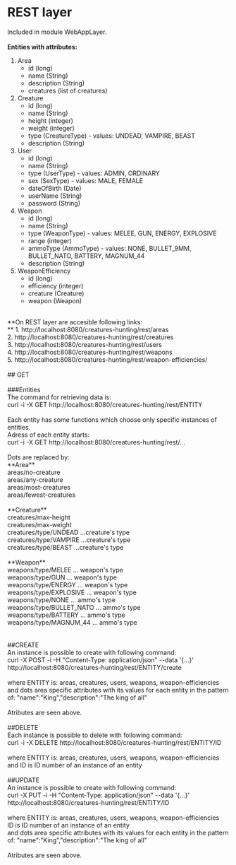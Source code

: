 # REST layer<br>
Included in module WebAppLayer.<br>
<br>
**Entities with attributes:**<br>
1. Area<br>
	* id (long)<br>
	* name (String)<br>
	* description (String)<br>
	* creatures (list of creatures)<br>
2. Creature<br>
	- id (long)<br>
	- name (String) <br>
	- height (integer)<br>
	- weight (integer)<br>
	- type (CreatureType) - values: UNDEAD, VAMPIRE, BEAST	<br>
	- description (String)<br>
3. User<br>
	- id (long)<br>
	- name (String)<br>
	- type (UserType) - values: ADMIN, ORDINARY<br>
	- sex (SexType) - values: MALE, FEMALE<br>
	- dateOfBirth (Date)<br>
	- userName (String)<br>
	- password (String)<br>
4. Weapon<br>
	- id (long)<br>
	- name (String)<br>
	- type (WeaponType) - values: MELEE, GUN, ENERGY, EXPLOSIVE<br>
	- range (integer)<br>
	- ammoType (AmmoType) - values:  NONE, BULLET_9MM, BULLET_NATO, BATTERY, MAGNUM_44<br>
	- description (String)<br>
5. WeaponEfficiency<br>
	- id (long)<br>
	- efficiency (integer)<br>
	- creature (Creature)<br>
	- weapon (Weapon)<br>
<br>
**On REST layer are accesible following links:<br>**
1. http://localhost:8080/creatures-hunting/rest/areas<br>
2. http://localhost:8080/creatures-hunting/rest/creatures<br>
3. http://localhost:8080/creatures-hunting/rest/users<br>
4. http://localhost:8080/creatures-hunting/rest/weapons<br>
5. http://localhost:8080/creatures-hunting/rest/weapon-efficiencies/<br>
<br>
## GET<br>
<br>
###Entities<br>
The command for retrieving data is:<br>
curl -i -X GET http://localhost:8080/creatures-hunting/rest/ENTITY<br>
<br>
Each entity has some functions which choose only specific instances of entities.<br>
Adress of each entity starts:<br>
curl -i -X GET http://localhost:8080/creatures-hunting/rest/...<br>
<br>
Dots are replaced by:<br>
**Area**<br>
areas/no-creature<br>
areas/any-creature<br>
areas/most-creatures<br>
areas/fewest-creatures<br>
	<br>
**Creature**<br>
creatures/max-height<br>
creatures/max-weight<br>
creatures/type/UNDEAD ...creature's type<br>
creatures/type/VAMPIRE ...creature's type<br>
creatures/type/BEAST ...creature's type<br>
<br>
**Weapon**<br>
weapons/type/MELEE ... weapon's type<br>
weapons/type/GUN ... weapon's type<br>
weapons/type/ENERGY ... weapon's type<br>
weapons/type/EXPLOSIVE ... weapon's type<br>
weapons/type/NONE ... ammo's type<br>
weapons/type/BULLET_NATO ... ammo's type<br>
weapons/type/BATTERY ... ammo's type<br>
weapons/type/MAGNUM_44 ... ammo's type<br>
<br>
<br>
##CREATE<br>
An instance is possible to create with following command:<br>
curl -X POST -i -H "Content-Type: application/json" --data '{...}'<br> http://localhost:8080/creatures-hunting/rest/ENTITY/create<br>
<br>
where ENTITY is: areas, creatures, users, weapons, weapon-efficiencies<br>
and dots area specific attributes with its values for each entity in the pattern of: "name":"King","description":"The king of all"<br>
<br>
Atributes are seen above.<br>
<br>
##DELETE<br>
Each instance is possible to delete with following command: <br>
curl -i -X DELETE http://localhost:8080/creatures-hunting/rest/ENTITY/ID<br>
<br>
where ENTITY is: areas, creatures, users, weapons, weapon-efficiencies<br>
and ID is ID number of an instance of an entity<br>
<br>
##UPDATE<br>
An instance is possible to create with following command:<br>
curl -X PUT -i -H "Content-Type: application/json" --data '{...}' http://localhost:8080/creatures-hunting/rest/ENTITY/ID<br>
<br>
where ENTITY is: areas, creatures, users, weapons, weapon-efficiencies<br>
ID is ID number of an instance of an entity<br>
and dots area specific attributes with its values for each entity in the pattern of: "name":"King","description":"The king of all"<br>
<br>
Atributes are seen above.<br>

